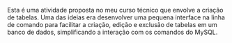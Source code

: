 Esta é uma atividade proposta no meu curso técnico que envolve a criação de tabelas. Uma das ideias era desenvolver uma pequena interface na linha de comando para facilitar a criação, edição e exclusão de tabelas em um banco de dados, simplificando a interação com os comandos do MySQL.
